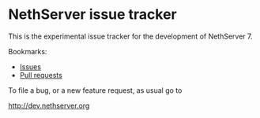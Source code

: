 # NethServer issue tracker

This is the experimental issue tracker for the development of NethServer 7.

Bookmarks:

* [Issues](https://github.com/NethServer/dev/issues)
* [Pull requests](https://github.com/pulls?user=NethServer)

To file a bug, or a new feature request, as usual go to 

http://dev.nethserver.org
